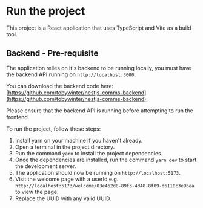 # Run the project

This project is a React application that uses TypeScript and Vite as a build tool.

## Backend - Pre-requisite

The application relies on it's backend to be running locally, you must have the backend API running on `http://localhost:3000`.

You can download the backend code here: [https://github.com/tobywinter/nestjs-comms-backend](https://github.com/tobywinter/nestjs-comms-backend).

Please ensure that the backend API is running before attempting to run the frontend.

To run the project, follow these steps:

1. Install yarn on your machine if you haven't already.
2. Open a terminal in the project directory.
3. Run the command `yarn` to install the project dependencies.
4. Once the dependencies are installed, run the command `yarn dev` to start the development server.
5. The application should now be running on `http://localhost:5173`.
6. Visit the welcome page with a userId e.g. `http://localhost:5173/welcome/03e462d8-89f3-4d48-8f09-d6110c3e9bea` to view the page.
7. Replace the UUID with any valid UUID.
